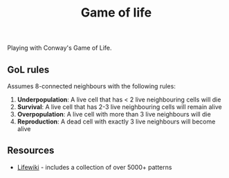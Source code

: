 ﻿---
backlinks:
- title: Theory of computing
  url: /sense/computing/learning-cs/theory-of-computing.html
tags:
- game-of-life
- theory-of-computing
- computing
- computer-science
title: Game of life
type: note
---
Playing with Conway's Game of Life.

## GoL rules

Assumes 8-connected neighbours with the following rules:

1. **Underpopulation**: A live cell that has < 2 live neighbouring cells will die
2. **Survival**: A live cell that has 2-3 live neighbouring cells will remain alive
3. **Overpopulation**: A live cell with more than 3 live neighbours will die
4. **Reproduction**: A dead cell with exactly 3 live neighbours will become alive

## Resources

- [Lifewiki](https://conwaylife.com/wiki/Main_Page) - includes a collection of over 5000+ patterns